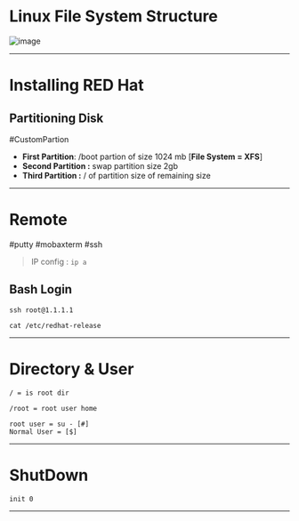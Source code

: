 
# Linux File System Structure

![image](https://imgs.search.brave.com/Xm-jCixJWeNdfkfg8oOHjs1w7cuUNwRox_RM-saPm5s/rs:fit:1200:1001:1/g:ce/aHR0cHM6Ly9sY29t/LnN0YXRpYy5saW51/eGZvdW5kLm9yZy9z/aXRlcy9sY29tL2Zp/bGVzL3N0YW5kYXJk/LXVuaXgtZmlsZXN5/c3RlbS1oaWVyYXJj/aHkucG5n)



____________

# Installing RED Hat

## Partitioning Disk
#CustomPartion

- **First Partition**: /boot partion of size 1024 mb [**File System = XFS**]
- **Second Partition :** swap partition size 2gb
- **Third Partition :** / of partition size of remaining size

_________

# Remote

#putty #mobaxterm #ssh 

>  IP config :  ` ip a `

## Bash Login

 ``` 
 ssh root@1.1.1.1
```

```
cat /etc/redhat-release
```

_________

# Directory & User

```
/ = is root dir

/root = root user home

root user = su - [#]
Normal User = [$]
```

____________

# ShutDown

``` 
init 0
```

________
